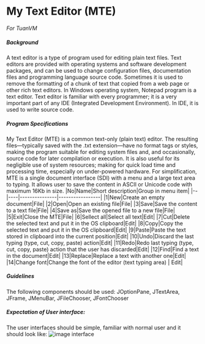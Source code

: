 # My Text Editor (MTE)

_For TuanVM_

##### Background

A text editor is a type of program used for editing plain text files. Text editors are provided with operating systems and software development packages, and can be used to change configuration files, documentation files and programming language source code. Sometimes it is used to remove the formatting of a chunk of text that copied from a web page or other rich text editors. In Windows operating system, Notepad program is a text editor. Text editor is familiar with every programmer; it is a very important part of any IDE (Integrated Development Environment). In IDE, it is used to write source code.

##### Program Specifications

My Text Editor (MTE) is a common text-only (plain text) editor. The resulting files—typically saved with the .txt extension—have no format tags or styles, making the program suitable for editing system files and, and occasionally, source code for later compilation or execution. It is also useful for its negligible use of system resources; making for quick load time and processing time, especially on under-powered hardware. For simplification, MTE is a single document interface (SDI) with a menu and a large text area to typing. It allows user to save the content in ASCII or Unicode code with maximum 16Kb in size.
|No|Name|Short description|Group in menu item|
|--|----|---------------|-----------------|
|1|New|Create an empty document|File|
|2|Open|Open an existing file|File|
|3|Save|Save the content to a text file|File|
|4|Save as|Save the opened file to a new file|File|
|5|Exit|Close the MTE|File|
|6|Sellect all|Select all text|Edit|
|7|Cut|Delete the selected text and put it in the OS clipboard|Edit|
|8|Copy|Copy the selected text and put it in the OS clipboard|Edit|
|9|Paste|Paste the text stored in clipboard into the current position|Edit|
|10|Undo|Discard the last typing (type, cut, copy, paste) action|Edit|
|11|Redo|Redo last typing (type, cut, copy, paste) action that the user has discarded|Edit|
|12|Find|Find a text in the document|Edit|
|13|Replace|Replace a text with another one|Edit|
|14|Change font|Change the font of the editor (text typing area) | Edit|
##### Guidelines
The following components should be used: JOptionPane, JTextArea, JFrame, JMenuBar, JFileChooser, JFontChooser
##### Expectation of User interface:
The user interfaces should be simple, familiar with normal user and it should look like: 
![image interface](https://github.com/Sharp-Team/text-editor-javadesk-master/blob/master/interface.png)

